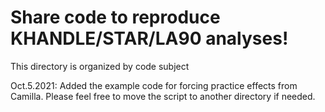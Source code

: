 # Share code to reproduce KHANDLE/STAR/LA90 analyses!

This directory is organized by code subject


Oct.5.2021: Added the example code for forcing practice effects from Camilla. Please feel free to move the script to another directory if needed.
